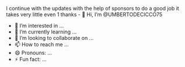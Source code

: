 I continue with the updates with the help of sponsors to do a good job it takes very little even 1 thanks - 👋 Hi, I’m @UMBERTODECICCO75
- 👀 I’m interested in ...
- 🌱 I’m currently learning ...
- 💞️ I’m looking to collaborate on ...
- 📫 How to reach me ...
- 😄 Pronouns: ...
- ⚡ Fun fact: ...

<!---
UMBERTODECICCO75/UMBERTODECICCO75 is a ✨ special ✨ repository because its `README.md` (this file) appears on your GitHub profile.
You can click the Preview link to take a look at your changes.
--->
